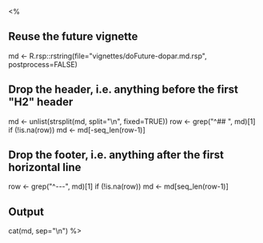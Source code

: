 <%
## Reuse the future vignette
md <- R.rsp::rstring(file="vignettes/doFuture-dopar.md.rsp", postprocess=FALSE)

## Drop the header, i.e. anything before the first "H2" header
md <- unlist(strsplit(md, split="\n", fixed=TRUE))
row <- grep("^## ", md)[1]
if (!is.na(row)) md <- md[-seq_len(row-1)]

## Drop the footer, i.e. anything after the first horizontal line
row <- grep("^---", md)[1]
if (!is.na(row)) md <- md[seq_len(row-1)]

## Output
cat(md, sep="\n")
%>
